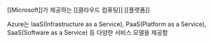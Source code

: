 [[Microsoft]]가 제공하는 [[클라우드 컴퓨팅]] [[플랫폼]]

Azure는 IaaS(Infrastructure as a Service), PaaS(Platform as a Service), SaaS(Software as a Service) 등 다양한 서비스 모델을 제공함